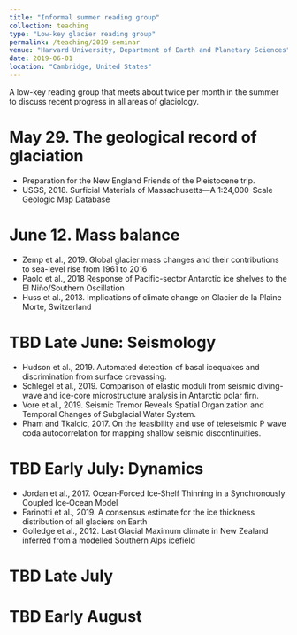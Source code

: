 ```yaml
---
title: "Informal summer reading group"
collection: teaching
type: "Low-key glacier reading group"
permalink: /teaching/2019-seminar
venue: "Harvard University, Department of Earth and Planetary Sciences"
date: 2019-06-01
location: "Cambridge, United States"
---
```


A low-key reading group that meets about twice per month in the summer to discuss recent progress in all areas of glaciology.

May 29.  The geological record of glaciation
======
- Preparation for the New England Friends of the Pleistocene trip.
- USGS, 2018.   Surficial Materials of Massachusetts—A 1:24,000-Scale Geologic Map Database

June 12.  Mass balance
======
- Zemp et al., 2019. Global glacier mass changes and their contributions to sea-level rise from 1961 to 2016
- Paolo et al., 2018 Response of Pacific-sector Antarctic ice shelves to the El Niño/Southern Oscillation
- Huss et al., 2013. Implications of climate change on Glacier de la Plaine Morte, Switzerland

TBD Late June:  Seismology
======
- Hudson et al., 2019. Automated detection of basal icequakes and discrimination from surface crevassing.
- Schlegel et al., 2019.  Comparison of elastic moduli from seismic diving-wave and ice-core microstructure analysis in Antarctic polar firn.
- Vore et al., 2019. Seismic Tremor Reveals Spatial Organization and Temporal Changes of Subglacial Water System.
- Pham and Tkalcic, 2017. On the feasibility and use of teleseismic P wave coda autocorrelation for mapping shallow seismic discontinuities.

TBD Early July: Dynamics
======
- Jordan et al., 2017.  Ocean‐Forced Ice‐Shelf Thinning in a Synchronously Coupled Ice‐Ocean Model
- Farinotti et al., 2019. A consensus estimate for the ice thickness distribution of all glaciers on Earth
- Golledge et al., 2012. Last Glacial Maximum climate in New Zealand inferred from a modelled Southern Alps icefield

TBD Late July
======

TBD Early August
======
